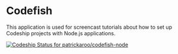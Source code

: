 Codefish
======================

This application is used for screencast tutorials about how to set up Codeship projects with Node.js applications.

[ ![Codeship Status for patrickaroo/codefish-node](https://codeship.io/projects/89472700-d665-0131-92fb-02936c5b9575/status)](https://codeship.io/projects/23801)

